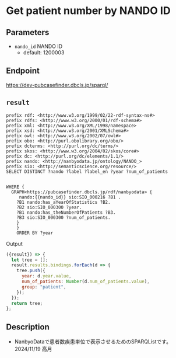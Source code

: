 # Get patient number by NANDO ID
## Parameters
* `nando_id` NANDO ID
  * default: 1200003
 

## Endpoint

https://dev-pubcasefinder.dbcls.jp/sparql/

## `result` 
```sparql
prefix rdf: <http://www.w3.org/1999/02/22-rdf-syntax-ns#>
prefix rdfs: <http://www.w3.org/2000/01/rdf-schema#>
prefix xml: <http://www.w3.org/XML/1998/namespace>
prefix xsd: <http://www.w3.org/2001/XMLSchema#>
prefix owl: <http://www.w3.org/2002/07/owl#>
prefix obo: <http://purl.obolibrary.org/obo/>
prefix dcterms: <http://purl.org/dc/terms/>
prefix skos: <http://www.w3.org/2004/02/skos/core#>
prefix dc: <http://purl.org/dc/elements/1.1/>
prefix nando: <http://nanbyodata.jp/ontology/NANDO_>
prefix sio: <http://semanticscience.org/resource/>
SELECT DISTINCT ?nando ?label ?label_en ?year ?num_of_patients


WHERE {
  GRAPH<https://pubcasefinder.dbcls.jp/rdf/nanbyodata> {
     nando:{{nando_id}} sio:SIO_000216 ?B1 .
    ?B1 nando:has_aYearOfStatistics ?B2.
    ?B2 sio:SIO_000300 ?year.
    ?B1 nando:has_theNumberOfPatients ?B3.
    ?B3 sio:SIO_000300 ?num_of_patients.
    }
    }
    ORDER BY ?year

```
 Output
```javascript
({result}) => {
  let tree = [];
  result.results.bindings.forEach(d => {
    tree.push({
      year: d.year.value,
      num_of_patients: Number(d.num_of_patients.value),
      group: "patient",
    });
  });
  return tree;
};
```
## Description
- NanbyoDataで患者数疾患単位で表示させるためのSPARQListです。2024/11/19 高月

 